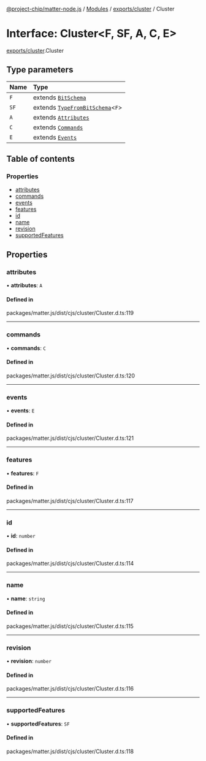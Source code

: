 [@project-chip/matter-node.js](../README.md) / [Modules](../modules.md) / [exports/cluster](../modules/exports_cluster.md) / Cluster

# Interface: Cluster<F, SF, A, C, E\>

[exports/cluster](../modules/exports_cluster.md).Cluster

## Type parameters

| Name | Type |
| :------ | :------ |
| `F` | extends [`BitSchema`](../modules/exports_schema.md#bitschema) |
| `SF` | extends [`TypeFromBitSchema`](../modules/exports_schema.md#typefrombitschema)<`F`\> |
| `A` | extends [`Attributes`](exports_cluster.Attributes.md) |
| `C` | extends [`Commands`](exports_cluster.Commands.md) |
| `E` | extends [`Events`](exports_cluster.Events.md) |

## Table of contents

### Properties

- [attributes](exports_cluster.Cluster.md#attributes)
- [commands](exports_cluster.Cluster.md#commands)
- [events](exports_cluster.Cluster.md#events)
- [features](exports_cluster.Cluster.md#features)
- [id](exports_cluster.Cluster.md#id)
- [name](exports_cluster.Cluster.md#name)
- [revision](exports_cluster.Cluster.md#revision)
- [supportedFeatures](exports_cluster.Cluster.md#supportedfeatures)

## Properties

### attributes

• **attributes**: `A`

#### Defined in

packages/matter.js/dist/cjs/cluster/Cluster.d.ts:119

___

### commands

• **commands**: `C`

#### Defined in

packages/matter.js/dist/cjs/cluster/Cluster.d.ts:120

___

### events

• **events**: `E`

#### Defined in

packages/matter.js/dist/cjs/cluster/Cluster.d.ts:121

___

### features

• **features**: `F`

#### Defined in

packages/matter.js/dist/cjs/cluster/Cluster.d.ts:117

___

### id

• **id**: `number`

#### Defined in

packages/matter.js/dist/cjs/cluster/Cluster.d.ts:114

___

### name

• **name**: `string`

#### Defined in

packages/matter.js/dist/cjs/cluster/Cluster.d.ts:115

___

### revision

• **revision**: `number`

#### Defined in

packages/matter.js/dist/cjs/cluster/Cluster.d.ts:116

___

### supportedFeatures

• **supportedFeatures**: `SF`

#### Defined in

packages/matter.js/dist/cjs/cluster/Cluster.d.ts:118
